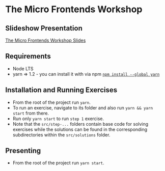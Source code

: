 # The Micro Frontends Workshop

## Slideshow Presentation

[The Micro Frontends Workshop Slides](https://nearform.github.io/the-micro-frontends-workshop)

## Requirements

- Node LTS
- yarn => 1.2 - you can install it with via npm [`npm install --global yarn`](https://classic.yarnpkg.com/lang/en/docs/install/)


## Installation and Running Exercises

- From the root of the project run `yarn`.
- To run an exercise, navigate to its folder and also run `yarn && yarn start` from there.
- Run only `yarn start` to run `step 1` exercise.
- Note that the `src/step-...` folders contain base code for solving exercises while the solutions can be found in the corresponding subdirectories within the `src/solutions` folder.

## Presenting

- From the root of the project run `yarn start`.
